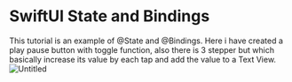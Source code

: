 # SwiftUI State and Bindings

This tutorial is an example of @State and @Bindings. Here i have created a play pause button with toggle function,
also there is 3 stepper but which basically increase its value by each tap and add the value to a Text View.
![Untitled](https://github.com/zahidhasan1/Tut3_SwiftUIState/assets/44901196/3c5a368e-513f-4040-b1fc-ab949e13d6b5)
